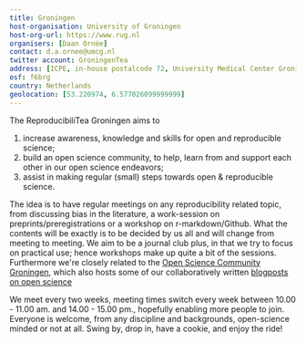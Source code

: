 ```yaml
---
title: Groningen
host-organisation: University of Groningen
host-org-url: https://www.rug.nl 
organisers: [Daan Ornée] 
contact: d.a.ornee@umcg.nl 
twitter account: GroningenTea
address: [ICPE, in-house postalcode 72, University Medical Center Groningen, Hanzeplein 1, 9713GZ, Groningen]
osf: f6brg
country: Netherlands
geolocation: [53.220974, 6.577026099999999]
---
```


The ReproducibiliTea Groningen aims to 
1. increase awareness, knowledge and skills for open and reproducible science;
2. build an open science community, to help, learn from and support each other in our open science endeavors;
3. assist in making regular (small) steps towards open & reproducible science. 

The idea is to have regular meetings on any reproducibility related topic, from discussing bias in the literature, a work-session on preprints/preregistrations or a workshop on r-markdown/Github. 
What the contents will be exactly is to be decided by us all and will change from meeting to meeting. We aim to be a journal club plus, in that we try to focus on practical use; hence workshops make up quite a bit of the sessions.
Furthermore we're closely related to the [Open Science Community Groningen](https://openscience-groningen.nl/oscg/), which also hosts some of our collaboratively written [blogposts on open science](https://openscience-groningen.nl/category/blogs/)

We meet every two weeks, meeting times switch every week between 10.00 - 11.00 am. and 14.00 - 15.00 pm., hopefully enabling more people to join. 
Everyone is welcome, from any discipline and backgrounds, open-science minded or not at all. Swing by, drop in, have a cookie, and enjoy the ride!
